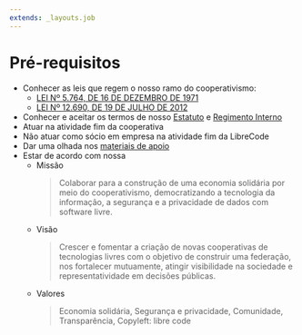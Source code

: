 ```yaml
---
extends: _layouts.job
---
```


# Pré-requisitos

* Conhecer as leis que regem o nosso ramo do cooperativismo:
  * [LEI Nº 5.764, DE 16 DE DEZEMBRO DE 1971](http://www.planalto.gov.br/ccivil_03/Leis/L5764.htm)
  * [LEI Nº 12.690, DE 19 DE JULHO DE 2012](http://www.planalto.gov.br/CCIVIL_03/_Ato2011-2014/2012/Lei/L12690.htm)
* Conhecer e aceitar os termos de nosso [Estatuto](https://gitlab.com/librecodecoop/estatuto) e [Regimento Interno](https://gitlab.com/librecodecoop/regimento-interno)
* Atuar na atividade fim da cooperativa
* Não atuar como sócio em empresa na atividade fim da LibreCode
* Dar uma olhada nos [materiais de apoio](../materiais-de-apoio)
* Estar de acordo com nossa
  * Missão
    > Colaborar para a construção de uma economia solidária por meio do cooperativismo, democratizando a tecnologia da informação, a segurança e a privacidade de dados com software livre.
  * Visão
    > Crescer e fomentar a criação de novas cooperativas de tecnologias livres com o objetivo de construir uma federação, nos fortalecer mutuamente, atingir visibilidade na sociedade e representatividade em decisões públicas.
  * Valores
    > Economia solidária, Segurança e privacidade, Comunidade, Transparência, Copyleft: libre code

